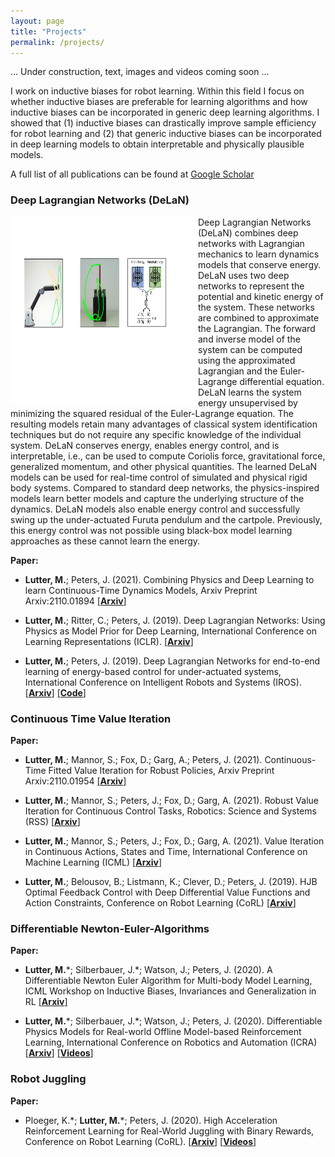 ```yaml
---
layout: page
title: "Projects"
permalink: /projects/
---
```


... Under construction, text, images and videos coming soon ...

I work on inductive biases for robot learning. Within this field I focus on whether inductive biases are preferable for 
learning algorithms and how inductive biases
can be incorporated in generic deep learning algorithms. I showed that (1) inductive biases can drastically improve sample
efficiency for robot learning and (2) that generic inductive biases can be incorporated in deep learning models to obtain
interpretable and physically plausible models. 

A full list of all publications can be found at [Google Scholar](https://scholar.google.com/citations?user=Wvdo5bYAAAAJ&hl=en)


### Deep Lagrangian Networks (DeLaN)
<img src="images/Intro_DeLaN.pdf" alt="DeLaN" width="300" height="300" style="float:left">
Deep Lagrangian Networks (DeLaN) combines deep networks with Lagrangian mechanics to learn dynamics 
models that conserve energy. DeLaN uses two deep networks to represent the potential and kinetic energy of the system. 
These networks are combined to approximate the Lagrangian. The forward and inverse model of the system can be computed 
using the approximated Lagrangian and the Euler-Lagrange differential equation. DeLaN learns the system energy 
unsupervised by minimizing the squared residual of the Euler-Lagrange equation. The resulting models retain many 
advantages of classical system identification techniques but do not require any specific knowledge of the individual 
system. DeLaN conserves energy, enables energy control, and is interpretable, i.e., can be used to compute Coriolis 
force, gravitational force, generalized momentum, and other physical quantities. The learned DeLaN models can be used 
for real-time control of simulated and physical rigid body systems. Compared to standard deep networks, the 
physics-inspired models learn better models and capture the underlying structure of the dynamics. DeLaN models also
enable energy control and successfully swing up the under-actuated Furuta pendulum and the cartpole. Previously, 
this energy control was not possible using black-box model learning approaches as these cannot learn the energy.


**Paper:**
* **Lutter, M.**; Peters, J. (2021). 
Combining Physics and Deep Learning to learn Continuous-Time Dynamics Models, 
Arxiv Preprint Arxiv:2110.01894
[[**Arxiv**]](https://arxiv.org/abs/2110.01894)

* **Lutter, M.**; Ritter, C.; Peters, J. (2019). 
Deep Lagrangian Networks: Using Physics as Model Prior for Deep Learning, 
International Conference on Learning Representations (ICLR).
[[**Arxiv**]](https://arxiv.org/abs/1907.04490)

* **Lutter, M.**; Peters, J. (2019). 
Deep Lagrangian Networks for end-to-end learning of energy-based control for under-actuated systems, 
International Conference on Intelligent Robots and Systems (IROS).
[[**Arxiv**]](https://arxiv.org/abs/1907.04489) [[**Code**]](https://git.ias.informatik.tu-darmstadt.de/lutter/deep_lagrangian_networks)





### Continuous Time Value Iteration
**Paper:**
* **Lutter, M.**; Mannor, S.; Fox, D.; Garg, A.;  Peters, J. (2021). 
Continuous-Time Fitted Value Iteration for Robust Policies, 
Arxiv Preprint Arxiv:2110.01954
[[**Arxiv**]](https://arxiv.org/abs/2110.01954)
 
* **Lutter, M.**; Mannor, S.; Peters, J.; Fox, D.; Garg, A. (2021). 
Robust Value Iteration for Continuous Control Tasks,
Robotics: Science and Systems (RSS)
[[**Arxiv**]](https://arxiv.org/abs/2105.12189)

* **Lutter, M.**; Mannor, S.; Peters, J.; Fox, D.; Garg, A. (2021).
Value Iteration in Continuous Actions, States and Time,
International Conference on Machine Learning (ICML) 
[[**Arxiv**]](https://arxiv.org/abs/2105.04682)

* **Lutter, M.**; Belousov, B.; Listmann, K.; Clever, D.; Peters, J. (2019). 
HJB Optimal Feedback Control with Deep Differential Value Functions and Action Constraints, 
Conference on Robot Learning (CoRL)
[[**Arxiv**]](https://arxiv.org/abs/1909.06153)

### Differentiable Newton-Euler-Algorithms
**Paper:**
* **Lutter, M.**\*; Silberbauer, J.\*; Watson, J.; Peters, J. (2020). 
A Differentiable Newton Euler Algorithm for Multi-body Model Learning,
ICML Workshop on Inductive Biases, Invariances and Generalization in RL
[[**Arxiv**]](https://arxiv.org/abs/2010.09802)

* **Lutter, M.**\*; Silberbauer, J.\*; Watson, J.; Peters, J. (2020). 
Differentiable Physics Models for Real-world Offline Model-based Reinforcement Learning,
International Conference on Robotics and Automation (ICRA)
[[**Arxiv**]](https://arxiv.org/abs/2011.01734) [[**Videos**]](https://sites.google.com/view/ball-in-a-cup-in-4-minutes/)

### Robot Juggling 
**Paper:**
* Ploeger, K.\*; **Lutter, M.**\*; Peters, J. (2020). 
High Acceleration Reinforcement Learning for Real-World Juggling with Binary Rewards, 
Conference on Robot Learning (CoRL). [[**Arxiv**]](https://arxiv.org/abs/2010.13483) [[**Videos**]](https://sites.google.com/view/jugglingbot)
